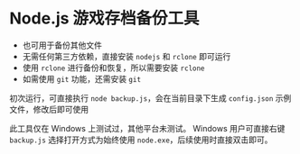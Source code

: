 # Node.js 游戏存档备份工具

- 也可用于备份其他文件
- 无需任何第三方依赖，直接安装 `nodejs` 和 `rclone` 即可运行
- 使用 `rclone` 进行备份和恢复，所以需要安装 `rclone`
- 如需使用 `git` 功能，还需安装 `git`

初次运行，可直接执行 `node backup.js`，会在当前目录下生成 `config.json` 示例文件，修改后即可使用

此工具仅在 Windows 上测试过，其他平台未测试。
Windows 用户可直接右键 `backup.js` 选择打开方式为始终使用 `node.exe`，后续使用时直接双击即可。
